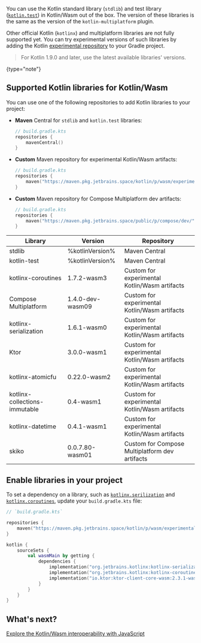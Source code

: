 [//]: # (title: Add dependencies on Kotlin libraries to Kotlin/Wasm project)

You can use the Kotlin standard library (`stdlib`) and test library ([`kotlin.test`](https://kotlinlang.org/api/latest/kotlin.test/))
in Kotlin/Wasm out of the box. The version of these libraries is the same as the version of the `kotlin-multiplatform` plugin.

Other official Kotlin (`kotlinx`) and multiplatform libraries are not fully supported yet. You can try experimental versions of such libraries
by adding the Kotlin [experimental repository](https://maven.pkg.jetbrains.space/kotlin/p/wasm/experimental/) to your Gradle project.

> For Kotlin 1.9.0 and later, use the latest available libraries' versions.
>
{type="note"}

## Supported Kotlin libraries for Kotlin/Wasm

You can use one of the following repositories to add Kotlin libraries to your project:

* **Maven** Central for `stdlib` and `kotlin.test` libraries:

  ```kotlin
  // build.gradle.kts
  repositories { 
      mavenCentral()
  }
  ```

* **Custom** Maven repository for experimental Kotlin/Wasm artifacts:

  ```kotlin
  // build.gradle.kts
  repositories {
      maven("https://maven.pkg.jetbrains.space/kotlin/p/wasm/experimental")
  }
  ```

* **Custom** Maven repository for Compose Multiplatform dev artifacts:

  ```kotlin
  // build.gradle.kts
  repositories {
      maven("https://maven.pkg.jetbrains.space/public/p/compose/dev/")
  }
  ```

| Library                       | Version          | Repository                                     |
|-------------------------------|------------------|------------------------------------------------|
| stdlib                        | %kotlinVersion%  | Maven Central                                  | 
| kotlin-test                   | %kotlinVersion%  | Maven Central                                  |
| kotlinx-coroutines            | 1.7.2-wasm3      | Custom for experimental Kotlin/Wasm artifacts  |
| Compose Multiplatform         | 1.4.0-dev-wasm09 | Custom for experimental Kotlin/Wasm artifacts  |
| kotlinx-serialization         | 1.6.1-wasm0      | Custom for experimental Kotlin/Wasm artifacts  |
| Ktor                          | 3.0.0-wasm1      | Custom for experimental Kotlin/Wasm artifacts  |
| kotlinx-atomicfu              | 0.22.0-wasm2     | Custom for experimental Kotlin/Wasm artifacts  |
| kotlinx-collections-immutable | 0.4-wasm1        | Custom for experimental Kotlin/Wasm artifacts  |
| kotlinx-datetime              | 0.4.1-wasm1      | Custom for experimental Kotlin/Wasm artifacts  |
| skiko                         | 0.0.7.80-wasm01  | Custom for Compose Multiplatform dev artifacts |

## Enable libraries in your project

To set a dependency on a library, such as [`kotlinx.serilization`](serialization.md) and [`kotlinx.coroutines`](coroutines-guide.md),
update your `build.gradle.kts` file:

```kotlin
// `build.gradle.kts`

repositories {
    maven("https://maven.pkg.jetbrains.space/kotlin/p/wasm/experimental")
}

kotlin {
    sourceSets {
        val wasmMain by getting {
            dependencies {
                implementation("org.jetbrains.kotlinx:kotlinx-serialization-core-wasm:1.5.1-wasm0")
                implementation("org.jetbrains.kotlinx:kotlinx-coroutines-core-wasm:1.6.4-wasm0")
                implementation("io.ktor:ktor-client-core-wasm:2.3.1-wasm0")
            }
        }
    }
}
```

## What's next?

[Explore the Kotlin/Wasm interoperability with JavaScript](wasm-js-interop.md)
